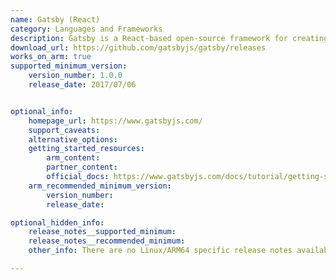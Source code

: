 ```yaml
---
name: Gatsby (React)
category: Languages and Frameworks
description: Gatsby is a React-based open-source framework for creating websites and provides scalability and built-in security.
download_url: https://github.com/gatsbyjs/gatsby/releases
works_on_arm: true
supported_minimum_version:
    version_number: 1.0.0
    release_date: 2017/07/06


optional_info:
    homepage_url: https://www.gatsbyjs.com/
    support_caveats:
    alternative_options:
    getting_started_resources:
        arm_content:
        partner_content:
        official_docs: https://www.gatsbyjs.com/docs/tutorial/getting-started/part-0/#installation-guide
    arm_recommended_minimum_version:
        version_number:
        release_date:

optional_hidden_info:
    release_notes__supported_minimum:
    release_notes__recommended_minimum:
    other_info: There are no Linux/ARM64 specific release notes available. Gatsby can be installed from the initial version 1.0.0 via npm "npm install -g gatsby-cli@v1.0.0" and can be verified with "gatsby --version". The initial version and the release date has been picked from the [changelog.md](https://github.com/gatsbyjs/gatsby/blob/master/packages/gatsby/CHANGELOG.md) file.

---
```

